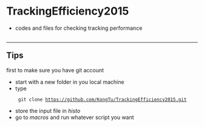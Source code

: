 # TrackingEfficiency2015

- codes and files for checking tracking performance


## <hr> Tips

first to make sure you have git account

- start with a new folder in you local machine
- type <pre><code> git clone https://github.com/KongTu/TrackingEfficiency2015.git </pre></code>
- store the input file in <dfn> histo </dfn>
- go to <dfn> macros </dfn> and run whatever script you want

